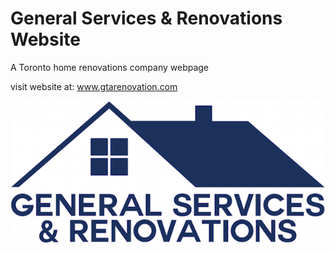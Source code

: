 # General Services & Renovations Website
A Toronto home renovations company webpage

visit website at:
www.gtarenovation.com

![alt tag](https://github.com/Jaellen/GTA-Renovations/blob/master/img/logo.png)

